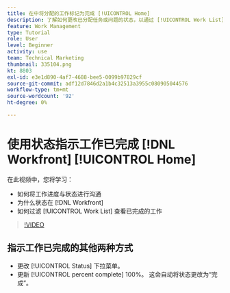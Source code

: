 ```yaml
---
title: 在中将分配的工作标记为完成 [!UICONTROL Home]
description: 了解如何更改已分配任务或问题的状态，以通过 [!UICONTROL Work List]. 然后，过滤列表以仅查看已完成的工作。
feature: Work Management
type: Tutorial
role: User
level: Beginner
activity: use
team: Technical Marketing
thumbnail: 335104.png
kt: 8803
exl-id: e3e1d890-4af7-4688-bee5-0099b97829cf
source-git-commit: adf12d7846d2a1b4c32513a3955c080905044576
workflow-type: tm+mt
source-wordcount: '92'
ht-degree: 0%

---
```


# 使用状态指示工作已完成 [!DNL Workfront] [!UICONTROL Home]

在此视频中，您将学习：

* 如何将工作进度与状态进行沟通
* 为什么状态在 [!DNL  Workfront]
* 如何过滤 [!UICONTROL Work List] 查看已完成的工作

>[!VIDEO](https://video.tv.adobe.com/v/335104/?quality=12)


## 指示工作已完成的其他两种方式

* 更改 [!UICONTROL Status] 下拉菜单。
* 更新 [!UICONTROL percent complete] 100%。 这会自动将状态更改为“完成”。

<!---
learn more URLs
--->
